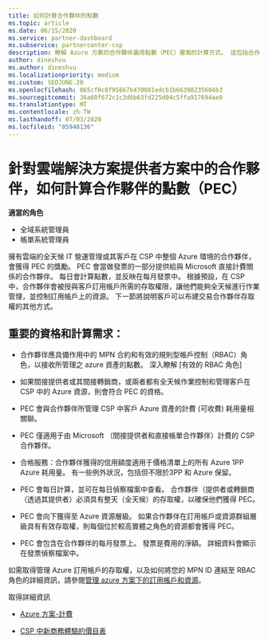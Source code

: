 ```yaml
---
title: 如何計算合作夥伴的點數
ms.topic: article
ms.date: 06/15/2020
ms.service: partner-dashboard
ms.subservice: partnercenter-csp
description: 瞭解 Azure 方案的合作夥伴贏得點數（PEC）層面的計算方式。 這包括合作夥伴和間接提供者的資格需求。
author: dineshvu
ms.author: dineshvu
ms.localizationpriority: medium
ms.custom: SEOJUNE.20
ms.openlocfilehash: 065cf0c8f95667b470081edcb1b66398235604b3
ms.sourcegitcommit: 36a60f672c1c3d6b63fd225d04c5ffa917694ae0
ms.translationtype: MT
ms.contentlocale: zh-TW
ms.lasthandoff: 07/03/2020
ms.locfileid: "85948136"
---
```

# <a name="how-partner-earned-credit-pec-is-calculated-for-partners-in-the-cloud-solution-provider-program"></a>針對雲端解決方案提供者方案中的合作夥伴，如何計算合作夥伴的點數（PEC）

**適當的角色**

- 全域系統管理員
- 帳單系統管理員

擁有雲端的全天候 IT 營運管理或其客戶在 CSP 中整個 Azure 環境的合作夥伴，會獲得 PEC 的獎勵。 PEC 會當做發票的一部分提供給與 Microsoft 直接計費關係的合作夥伴。 每日會計算點數，並反映在每月發票中。 根據預設，在 CSP 中，合作夥伴會被授與客戶訂用帳戶所需的存取權限，讓他們能夠全天候進行作業管理，並控制訂用帳戶上的資源。 下一節將說明客戶可以布建交易合作夥伴存取權的其他方式。


## <a name="important-eligibility-and-calculation-requirements"></a>重要的資格和計算需求：

- 合作夥伴應具備作用中的 MPN 合約和有效的規則型帳戶控制（RBAC）角色，以接收所管理之 azure 資產的點數。 深入瞭解 [有效的 RBAC 角色]

- 如果間接提供者或其間接轉銷商，或兩者都有全天候作業控制和管理客戶在 CSP 中的 Azure 資源，則會符合 PEC 的資格。

- PEC 會與合作夥伴所管理 CSP 中客戶 Azure 資產的計費 (可收費) 耗用量相關聯。 

- PEC 僅適用于由 Microsoft （間接提供者和直接帳單合作夥伴）計費的 CSP 合作夥伴。

- 合格服務：合作夥伴獲得的信用額度適用于價格清單上的所有 Azure 1PP Azure 耗用量。 有一些例外狀況，包括但不限於3PP 和 Azure 保留。

- PEC 會每日計算，並可在每日偵察檔案中查看。 合作夥伴（提供者或轉銷商（透過其提供者）必須具有整天（全天候）的存取權，以確保他們獲得 PEC。

- PEC 會向下獲得至 Azure 資源層級。 如果合作夥伴在訂用帳戶或資源群組層級具有有效存取權，則每個位於較高實體之角色的資源都會獲得 PEC。 

- PEC 會包含在合作夥伴的每月發票上。 發票是費用的淨額。 詳細資料會顯示在發票偵察檔案中。

如需取得管理 Azure 訂用帳戶的存取權，以及如何將您的 MPN ID 連結至 RBAC 角色的詳細資訊，請參閱[管理 azure 方案下的訂用帳戶和資源](azure-plan-manage.md)。

取得詳細資訊

- [Azure 方案-計費](azure-plan-billing.md)

- [CSP 中新商務體驗的價目表](azure-plan-price-list.md)